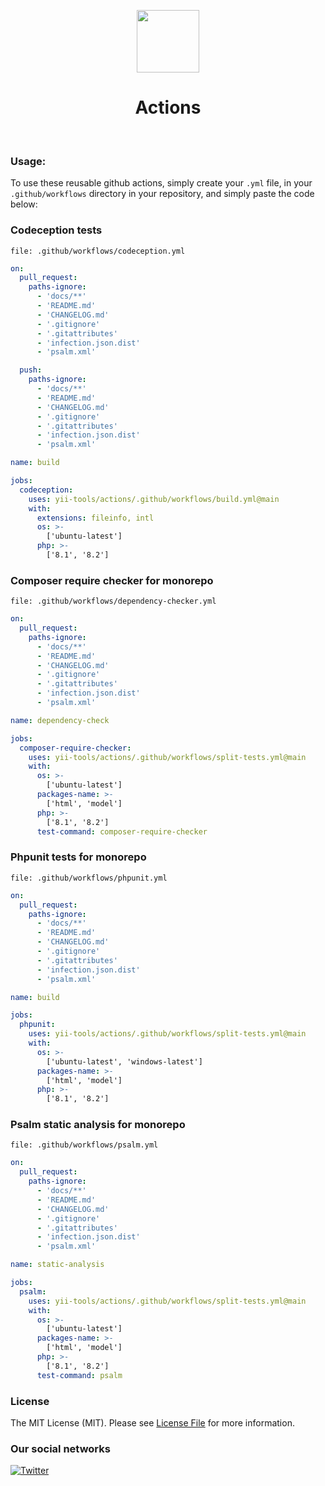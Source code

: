 <p align="center">
    <a href="https://github.com/yii-tools/actions" target="_blank">
        <img src="https://avatars.githubusercontent.com/u/121752654?s=200&v=4" height="100px">
    </a>
    <h1 align="center">Actions</h1>
    <br>
</p>

### Usage:

To use these reusable github actions, simply create your `.yml` file, in your `.github/workflows` directory in your repository, and simply paste the code below:

### Codeception tests

`file: .github/workflows/codeception.yml`

```yaml
on:
  pull_request:
    paths-ignore:
      - 'docs/**'
      - 'README.md'
      - 'CHANGELOG.md'
      - '.gitignore'
      - '.gitattributes'
      - 'infection.json.dist'
      - 'psalm.xml'

  push:
    paths-ignore:
      - 'docs/**'
      - 'README.md'
      - 'CHANGELOG.md'
      - '.gitignore'
      - '.gitattributes'
      - 'infection.json.dist'
      - 'psalm.xml'

name: build

jobs:
  codeception:
    uses: yii-tools/actions/.github/workflows/build.yml@main
    with:
      extensions: fileinfo, intl
      os: >-
        ['ubuntu-latest']
      php: >-
        ['8.1', '8.2']
```

### Composer require checker for monorepo

`file: .github/workflows/dependency-checker.yml`

```yaml
on:
  pull_request:
    paths-ignore:
      - 'docs/**'
      - 'README.md'
      - 'CHANGELOG.md'
      - '.gitignore'
      - '.gitattributes'
      - 'infection.json.dist'
      - 'psalm.xml'

name: dependency-check

jobs:
  composer-require-checker:
    uses: yii-tools/actions/.github/workflows/split-tests.yml@main
    with:
      os: >-
        ['ubuntu-latest']
      packages-name: >-
        ['html', 'model']
      php: >-
        ['8.1', '8.2']
      test-command: composer-require-checker
```

### Phpunit tests for monorepo

`file: .github/workflows/phpunit.yml`

```yaml
on:
  pull_request:
    paths-ignore:
      - 'docs/**'
      - 'README.md'
      - 'CHANGELOG.md'
      - '.gitignore'
      - '.gitattributes'
      - 'infection.json.dist'
      - 'psalm.xml'

name: build

jobs:
  phpunit:
    uses: yii-tools/actions/.github/workflows/split-tests.yml@main
    with:
      os: >-
        ['ubuntu-latest', 'windows-latest']
      packages-name: >-
        ['html', 'model']
      php: >-
        ['8.1', '8.2']

```

### Psalm static analysis for monorepo

`file: .github/workflows/psalm.yml`

```yaml
on:
  pull_request:
    paths-ignore:
      - 'docs/**'
      - 'README.md'
      - 'CHANGELOG.md'
      - '.gitignore'
      - '.gitattributes'
      - 'infection.json.dist'
      - 'psalm.xml'

name: static-analysis

jobs:
  psalm:
    uses: yii-tools/actions/.github/workflows/split-tests.yml@main
    with:
      os: >-
        ['ubuntu-latest']
      packages-name: >-
        ['html', 'model']
      php: >-
        ['8.1', '8.2']
      test-command: psalm
```

### License

The MIT License (MIT). Please see [License File](LICENSE.md) for more information.

### Our social networks

[![Twitter](https://img.shields.io/badge/twitter-follow-1DA1F2?logo=twitter&logoColor=1DA1F2&labelColor=555555?style=flat)](https://twitter.com/Terabytesoftw)
